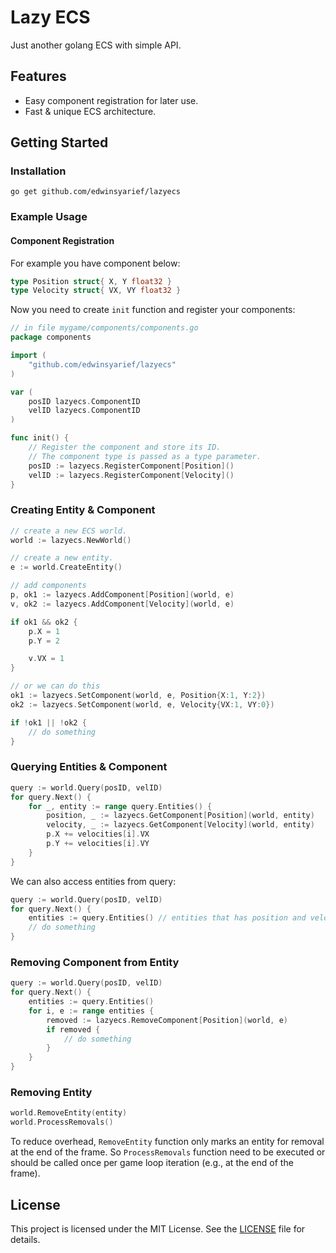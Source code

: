 # Lazy ECS

Just another golang ECS with simple API.

## Features

- Easy component registration for later use.
- Fast & unique ECS architecture.

## Getting Started

### Installation

```shell
go get github.com/edwinsyarief/lazyecs
```

### Example Usage

#### Component Registration

For example you have component below:

```go
type Position struct{ X, Y float32 }
type Velocity struct{ VX, VY float32 }
```

Now you need to create `init` function and register your components:

```go
// in file mygame/components/components.go
package components

import (
    "github.com/edwinsyarief/lazyecs"
)

var (
    posID lazyecs.ComponentID
    velID lazyecs.ComponentID
)

func init() {
    // Register the component and store its ID.
    // The component type is passed as a type parameter.
    posID := lazyecs.RegisterComponent[Position]()
    velID := lazyecs.RegisterComponent[Velocity]()
}
```

### Creating Entity & Component

```go
// create a new ECS world.
world := lazyecs.NewWorld()

// create a new entity.
e := world.CreateEntity()

// add components
p, ok1 := lazyecs.AddComponent[Position](world, e)
v, ok2 := lazyecs.AddComponent[Velocity](world, e)

if ok1 && ok2 {
    p.X = 1
    p.Y = 2

    v.VX = 1
}

// or we can do this
ok1 := lazyecs.SetComponent(world, e, Position{X:1, Y:2})
ok2 := lazyecs.SetComponent(world, e, Velocity{VX:1, VY:0})

if !ok1 || !ok2 {
    // do something
}
```

### Querying Entities & Component

```go
query := world.Query(posID, velID)
for query.Next() {
    for _, entity := range query.Entities() {
        position, _ := lazyecs.GetComponent[Position](world, entity)
        velocity, _ := lazyecs.GetComponent[Velocity](world, entity)
        p.X += velocities[i].VX
        p.Y += velocities[i].VY
    }
}
```

We can also access entities from query:

```go
query := world.Query(posID, velID)
for query.Next() {
    entities := query.Entities() // entities that has position and velocity
    // do something
}
```

### Removing Component from Entity

```go
query := world.Query(posID, velID)
for query.Next() {
    entities := query.Entities()
    for i, e := range entities {
        removed := lazyecs.RemoveComponent[Position](world, e)
        if removed {
            // do something
        }
    } 
}
```

### Removing Entity

```go
world.RemoveEntity(entity)
world.ProcessRemovals()
```

To reduce overhead, `RemoveEntity` function only marks an entity for removal at the end of the frame.
So `ProcessRemovals` function need to be executed or should be called once per game loop
iteration (e.g., at the end of the frame).

## License

This project is licensed under the MIT License. See the [LICENSE](./LICENSE) file for details.
